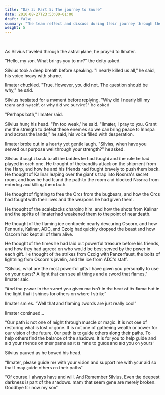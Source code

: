 ```yaml
---
title: "Day 3: Part 5: The journey to Snure"
date: 2010-08-27T23:53:00+01:00
draft: false
summary: "The team reflect and discuss during their journey through the astral plane to seek Snure"
weight: 5
---
```

<br>

As Silvius traveled through the astral plane, he prayed to Ilmater. 

"Hello, my son. What brings you to me?" the deity asked.

Silvius took a deep breath before speaking. "I nearly killed us all," he said, his voice heavy with shame.

Ilmater chuckled. "True. However, you did not. The question should be why," he said.

Silvius hesitated for a moment before replying. "Why did I nearly kill my team and myself, or why did we survive?" he asked.

"Perhaps both," Ilmater said.

Silvius hung his head. "I'm too weak," he said. "Ilmater, I pray to you. Grant me the strength to defeat these enemies so we can bring peace to Innspa and across the lands," he said, his voice filled with desperation.

Ilmater broke out in a hearty yet gentle laugh. "Silvius, when have you served our purpose well through your strength?" he asked.

Silvius thought back to all the battles he had fought and the role he had played in each one. He thought of the bandits attack on the shipment from the Harp, and how he and his friends had fought bravely to push them back. He thought of Kalinar leaping over the giant's trap into Nosnra's secret room, and how he had found the path to the room and blocked Nosnra from entering and killing them both.

He thought of fighting to free the Orcs from the bugbears, and how the Orcs had fought with their lives and the weapons he had given them. 

He thought of the scalebacks charging him, and how the shots from Kalinar and the spirits of Ilmater had weakened them to the point of near death. 

He thought of the flaming ice centipede nearly devouring Oscorn, and how Fennuris, Kalinar, ADC, and Czolg had quickly dropped the beast and how Oscorn had kept all of them alive.

He thought of the times he had laid out powerful treasure before his friends, and how they had agreed on who would be best served by the power in each gift. He thought of the strikes from Czolg with Panzerfaust, the bolts of lightning from Oscorn's javelin, and the ice from ADC's staff.

"Silvius, what are the most powerful gifts I have given you personally to use on your quest? A light that can see all things and a sword that flames," Ilmater said.

“And the power in the sword you given me isn’t in the heat of its flame but in the light that it shines for others on where I strike”

Ilmater smiles. “Well that and flaming swords are just really cool” 

Ilmater continued…

“Our path is not one of might through muscle or magic. It is not one of restoring what is lost or gone. It is not one of gathering wealth or power for our vision of the future. Our path is to guide others along their paths. To help others find the balance of the shadows. It is for you to help guide and aid your friends on their paths as it is mine to guide and aid you on yours”

Silvius paused as he bowed his head. 

“Ilmater, please guide me with your vision and support me with your aid so that I may guide others on their paths”

“Of course. I always have and will. And Remember Silvius, Even the deepest darkness is part of the shadows. many that seem gone are merely broken. Goodbye for now my son”


